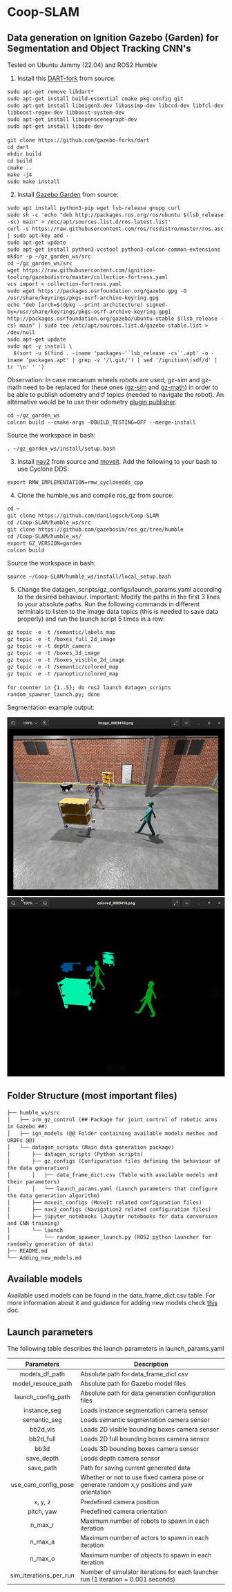 # Coop-SLAM

## Data generation on Ignition Gazebo (Garden) for Segmentation and Object Tracking CNN's

Tested on Ubuntu Jammy (22.04) and ROS2 Humble

1. Install this [DART-fork](https://github.com/gazebo-forks/dart) from source:

```
sudo apt-get remove libdart*
sudo apt-get install build-essential cmake pkg-config git
sudo apt-get install libeigen3-dev libassimp-dev libccd-dev libfcl-dev libboost-regex-dev libboost-system-dev
sudo apt-get install libopenscenegraph-dev
sudo apt-get install libode-dev

git clone https://github.com/gazebo-forks/dart
cd dart
mkdir build
cd build
cmake ..
make -j4
sudo make install
```

2. Install [Gazebo Garden](https://gazebosim.org/docs/garden/install_ubuntu_src) from source:

```
sudo apt install python3-pip wget lsb-release gnupg curl
sudo sh -c 'echo "deb http://packages.ros.org/ros/ubuntu $(lsb_release -sc) main" > /etc/apt/sources.list.d/ros-latest.list'
curl -s https://raw.githubusercontent.com/ros/rosdistro/master/ros.asc | sudo apt-key add -
sudo apt-get update
sudo apt-get install python3-vcstool python3-colcon-common-extensions
mkdir -p ~/gz_garden_ws/src
cd ~/gz_garden_ws/src
wget https://raw.githubusercontent.com/ignition-tooling/gazebodistro/master/collection-fortress.yaml
vcs import < collection-fortress.yaml
sudo wget https://packages.osrfoundation.org/gazebo.gpg -O /usr/share/keyrings/pkgs-osrf-archive-keyring.gpg
echo "deb [arch=$(dpkg --print-architecture) signed-by=/usr/share/keyrings/pkgs-osrf-archive-keyring.gpg] http://packages.osrfoundation.org/gazebo/ubuntu-stable $(lsb_release -cs) main" | sudo tee /etc/apt/sources.list.d/gazebo-stable.list > /dev/null
sudo apt-get update
sudo apt -y install \
  $(sort -u $(find . -iname 'packages-'`lsb_release -cs`'.apt' -o -iname 'packages.apt' | grep -v '/\.git/') | sed '/ignition\|sdf/d' | tr '\n' ' ')
```
Observation: In case mecanum wheels robots are used, gz-sim and gz-math need to be replaced for these ones ([gz-sim](https://github.com/danilogsch/gz-sim/tree/gz-sim7-mwodom) and [gz-math](https://github.com/danilogsch/gz-math/tree/gz-math7-mwodom)) in order to be able to publish odometry and tf topics (needed to navigate the robot). An alternative would be to use their odometry [plugin publisher](https://github.com/gazebosim/gz-sim/tree/gz-sim7/src/systems/odometry_publisher).
```
cd ~/gz_garden_ws
colcon build --cmake-args -DBUILD_TESTING=OFF --merge-install
```
Source the workspace in bash:

```
. ~/gz_garden_ws/install/setup.bash
```
3. Install [nav2](https://navigation.ros.org/build_instructions/index.html#build-nav2) from source and [moveit](https://moveit.ros.org/install-moveit2/binary/). Add the following to your bash to use Cyclone DDS:
```
export RMW_IMPLEMENTATION=rmw_cyclonedds_cpp
```
4. Clone the humble_ws and compile ros_gz from source:
```
cd ~
git clone https://github.com/danilogsch/Coop-SLAM
cd /Coop-SLAM/humble_ws/src
git clone https://github.com/gazebosim/ros_gz/tree/humble
cd /Coop-SLAM/humble_ws/
export GZ_VERSION=garden
colcon build
```
Source the workspace in bash:

```
source ~/Coop-SLAM/humble_ws/install/local_setup.bash
```
5. Change the datagen_scripts/gz_configs/launch_params.yaml according to the desired behaviour. Important: Modify the paths in the first 3 lines to your absolute paths.
Run the following commands in different terminals to listen to the image data topics (this is needed to save data properly) and run the launch script 5 times in a row:
```
gz topic -e -t /semantic/labels_map
gz topic -e -t /boxes_full_2d_image
gz topic -e -t depth_camera
gz topic -e -t /boxes_3d_image
gz topic -e -t /boxes_visible_2d_image
gz topic -e -t /semantic/colored_map
gz topic -e -t /panoptic/colored_map

for counter in {1..5}; do ros2 launch datagen_scripts random_spawner_launch.py; done

```
Segmentation example output:

![](https://github.com/danilogsch/Coop-SLAM/blob/main/rgb.gif)
![](https://github.com/danilogsch/Coop-SLAM/blob/main/segmentation.gif)

## Folder Structure (most important files)

```
├── humble_ws/src
│   ├── arm_gz_control (## Package for joint control of robotic arms in Gazebo ##)
│   ├── ign_models (@@ Folder containing available models meshes and URDFs @@)
│   └── datagen_scripts (Main data generation package)
│       ├── datagen_scripts (Python scripts)
│       ├── gz_configs (Configuration files defining the behaviour of the data generation)
│       │   ├── data_frame_dict.csv (Table with available models and their parameters)
│       │   └── launch_params.yaml (Launch parameters that configure the data generation algorithm)
│       ├── moveit_configs (MoveIt related configuration files)
│       ├── nav2_configs (Navigation2 related configuration files)
│       ├── jupyter_notebooks (Jupyter notebooks for data conversion and CNN training)
│       └── launch
│           └── random_spawner_launch.py (ROS2 python launcher for randomly generation of data)
├── README.md
└── Adding_new_models.md

```


## Available models

Available used models can be found in the data_frame_dict.csv table. For more information about it and guidance for adding new models check [this](https://github.com/danilogsch/Coop-SLAM/blob/main/Adding_new_models.md) doc.

## Launch parameters

The following table describes the launch parameters in launch_params.yaml

| Parameters    | Description   |
| :-------------: |-------------|
| models_df_path  | Absolute path for data_frame_dict.csv|
| model_resouce_path  | Absolute path for Gazebo model files |
| launch_config_path | Absolute path for data generation configuration files |
| instance_seg | Loads instance segmentation camera sensor |
| semantic_seg | Loads semantic segmentation camera sensor |
| bb2d_vis | Loads 2D visible bounding boxes camera sensor |
| bb2d_full | Loads 2D full bounding boxes camera sensor |
| bb3d | Loads 3D bounding boxes camera sensor |
| save_depth | Loads depth camera sensor |
| save_path | Path for saving current generated data |
| use_cam_config_pose | Whether or not to use fixed camera pose or generate random x,y positions and yaw orientation|
| x, y, z | Predefined camera position |
| pitch, yaw | Predefined camera orientation |
| n_max_r | Maximum number of robots to spawn in each iteration |
| n_max_a | Maximum number of actors to spawn in each iteration |
| n_max_o | Maximum number of objects to spawn in each iteration |
| sim_iterations_per_run | Number of simulator iterations for each launcher run (1 iteration = 0.001 seconds) |




